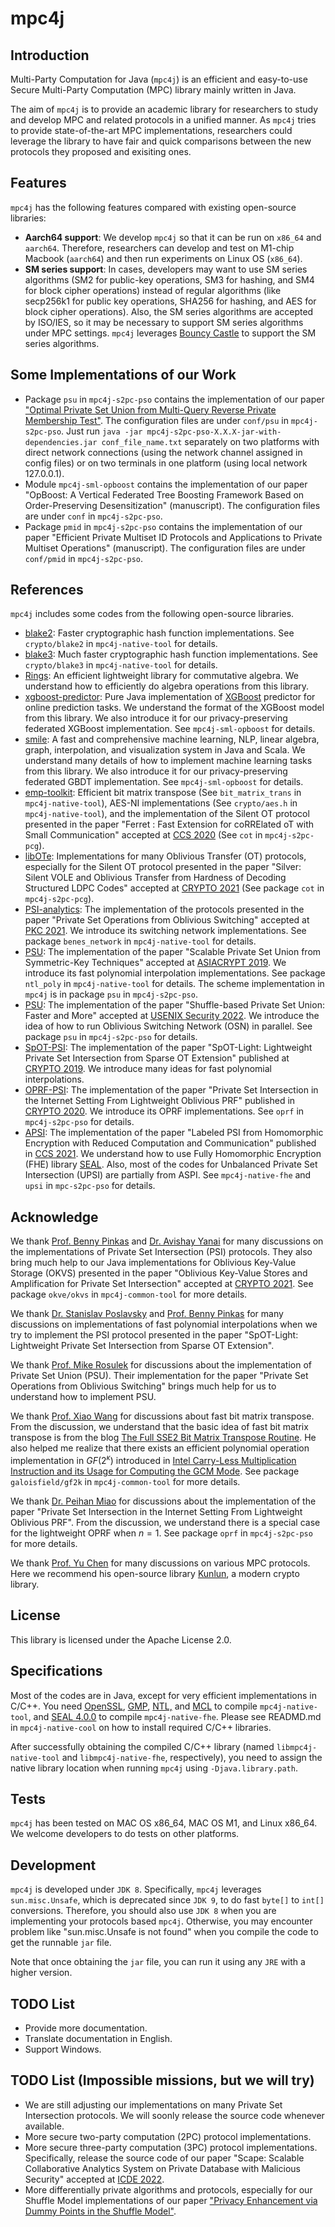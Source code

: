 # mpc4j

## Introduction

Multi-Party Computation for Java (`mpc4j`) is an efficient and easy-to-use Secure Multi-Party Computation (MPC) library mainly written in Java.

The aim of `mpc4j` is to provide an academic library for researchers to study and develop MPC and related protocols in a unified manner. As `mpc4j` tries to provide state-of-the-art MPC implementations, researchers could leverage the library to have fair and quick comparisons between the new protocols they proposed and exisiting ones.


## Features

`mpc4j` has the following features compared with existing open-source libraries:

- **Aarch64 support**: We develop `mpc4j` so that it can be run on `x86_64` and `aarch64`. Therefore, researchers can develop and test on M1-chip Macbook (`aarch64`) and then run experiments on Linux OS (`x86_64`). 
- **SM series support**: In cases, developers may want to use SM series algorithms (SM2 for public-key operations, SM3 for hashing, and SM4 for block cipher operations) instead of regular algorithms (like secp256k1 for public key operations, SHA256 for hashing, and AES for block cipher operations). Also, the SM series algorithms are accepted by ISO/IES, so it may be necessary to support SM series algorithms under MPC settings. `mpc4j` leverages [Bouncy Castle](https://www.bouncycastle.org/java.html) to support the SM series algorithms.

## Some Implementations of our Work

- Package `psu` in `mpc4j-s2pc-pso` contains the implementation of our paper ["Optimal Private Set Union from Multi-Query Reverse Private Membership Test"](https://eprint.iacr.org/2022/358.pdf). The configuration files are under `conf/psu` in `mpc4j-s2pc-pso`. Just run `java -jar mpc4j-s2pc-pso-X.X.X-jar-with-dependencies.jar conf_file_name.txt` separately on two platforms with direct network connections (using the network channel assigned in config files) or on two terminals in one platform (using local network 127.0.0.1).
- Module `mpc4j-sml-opboost` contains the implementation of our paper "OpBoost: A Vertical Federated Tree Boosting Framework Based on Order-Preserving Desensitization" (manuscript). The configuration files are under `conf` in `mpc4j-s2pc-pso`.
- Package `pmid` in `mpc4j-s2pc-pso` contains the implementation of our paper "Efficient Private Multiset ID Protocols and Applications to Private Multiset Operations" (manuscript). The configuration files are under `conf/pmid` in `mpc4j-s2pc-pso`.

## References

`mpc4j` includes some codes from the following open-source libraries.

- [blake2](https://github.com/BLAKE2/BLAKE2): Faster cryptographic hash function implementations. See `crypto/blake2` in `mpc4j-native-tool` for details.
- [blake3](https://github.com/BLAKE3-team/BLAKE3): Much faster cryptographic hash function implementations. See `crypto/blake3` in `mpc4j-native-tool` for details.
- [Rings](https://rings.readthedocs.io): An efficient lightweight library for commutative algebra. We understand how to efficiently do algebra operations from this library.
- [xgboost-predictor](https://github.com/h2oai/xgboost-predictor): Pure Java implementation of [XGBoost](https://github.com/dmlc/xgboost/) predictor for online prediction tasks. We understand the format of the XGBoost model from this library. We also introduce it for our privacy-preserving federated XGBoost implementation. See `mpc4j-sml-opboost` for details.
- [smile](https://github.com/haifengl/smile): A fast and comprehensive machine learning, NLP, linear algebra, graph, interpolation, and visualization system in Java and Scala. We understand many details of how to implement machine learning tasks from this library. We also introduce it for our privacy-preserving federated GBDT implementation. See `mpc4j-sml-opboost` for details.
- [emp-toolkit](https://github.com/emp-toolkit): Efficient bit matrix transpose (See `bit_matrix_trans` in `mpc4j-native-tool`), AES-NI implementations (See `crypto/aes.h` in `mpc4j-native-tool`), and the implementation of the Silent OT protocol presented in the paper "Ferret : Fast Extension for coRRElated oT with Small Communication" accepted at [CCS 2020](https://eprint.iacr.org/2020/924.pdf) (See `cot` in `mpc4j-s2pc-pcg`).
- [libOTe](https://github.com/osu-crypto/libOTe): Implementations for many Oblivious Transfer (OT) protocols, especially for the Silent OT protocol presented in the paper "Silver: Silent VOLE and Oblivious Transfer from Hardness of Decoding Structured LDPC Codes" accepted at [CRYPTO 2021](https://eprint.iacr.org/2021/1150.pdf) (See package `cot` in `mpc4j-s2pc-pcg`).
- [PSI-analytics](https://github.com/osu-crypto/PSI-analytics): The implementation of the protocols presented in the paper "Private Set Operations from Oblivious Switching" accepted at [PKC 2021](https://eprint.iacr.org/2021/243.pdf). We introduce its switching network implementations. See package `benes_network` in `mpc4j-native-tool` for details.
- [PSU](https://github.com/osu-crypto/PSU): The implementation of the paper "Scalable Private Set Union from Symmetric-Key Techniques" accepted at [ASIACRYPT 2019](https://eprint.iacr.org/2019/776.pdf). We introduce its fast polynomial interpolation implementations. See package `ntl_poly` in `mpc4j-native-tool` for details. The scheme implementation in `mpc4j` is in package `psu` in `mpc4j-s2pc-pso`.
- [PSU](https://github.com/dujiajun/PSU): The implementation of the paper "Shuffle-based Private Set Union: Faster and More" accepted at [USENIX Security 2022](https://eprint.iacr.org/2022/157.pdf). We introduce the idea of how to run Oblivious Switching Network (OSN) in parallel. See package `psu` in `mpc4j-s2pc-pso` for details.
- [SpOT-PSI](https://github.com/osu-crypto/SpOT-PSI): The implementation of the paper "SpOT-Light: Lightweight Private Set Intersection from Sparse OT Extension" published at [CRYPTO 2019](https://eprint.iacr.org/2019/634.pdf). We introduce many ideas for fast polynomial interpolations.
- [OPRF-PSI](https://github.com/peihanmiao/OPRF-PSI): The implementation of the paper "Private Set Intersection in the Internet Setting From Lightweight Oblivious PRF" published in [CRYPTO 2020](https://eprint.iacr.org/2020/729.pdf). We introduce its OPRF implementations. See `oprf` in `mpc4j-s2pc-pso` for details.
- [APSI](https://github.com/microsoft/APSI): The implementation of the paper "Labeled PSI from Homomorphic Encryption with Reduced Computation and Communication" published in [CCS 2021](https://eprint.iacr.org/2021/1116.pdf). We understand how to use Fully Homomorphic Encryption (FHE) library [SEAL](https://github.com/microsoft/SEAL). Also, most of the codes for Unbalanced Private Set Intersection (UPSI) are partially from ASPI. See `mpc4j-native-fhe` and `upsi` in `mpc-s2pc-pso` for details. 

## Acknowledge

We thank [Prof. Benny Pinkas](http://www.pinkas.net/) and [Dr. Avishay Yanai](https://www.yanai.io/) for many discussions on the implementations of Private Set Intersection (PSI) protocols. They also bring much help to our Java implementations for Oblivious Key-Value Storage (OKVS) presented in the paper "Oblivious Key-Value Stores and Amplification for Private Set Intersection" accepted at [CRYPTO 2021](https://eprint.iacr.org/2021/883.pdf). See package `okve/okvs` in `mpc4j-common-tool` for more details.

We thank [Dr. Stanislav Poslavsky](https://www.linkedin.com/in/stanislav-poslavsky-231311163) and [Prof. Benny Pinkas](http://www.pinkas.net/) for many discussions on implementations of fast polynomial interpolations when we try to implement the PSI protocol presented in the paper "SpOT-Light: Lightweight Private Set Intersection from Sparse OT Extension".

We thank [Prof. Mike Rosulek](https://web.engr.oregonstate.edu/~rosulekm/) for discussions about the implementation of Private Set Union (PSU). Their implementation for the paper "Private Set Operations from Oblivious Switching" brings much help for us to understand how to implement PSU.

We thank [Prof. Xiao Wang](https://wangxiao1254.github.io/) for discussions about fast bit matrix transpose. From the discussion, we understand that the basic idea of fast bit matrix transpose is from the blog [The Full SSE2 Bit Matrix Transpose Routine](https://mischasan.wordpress.com/2011/10/03/the-full-sse2-bit-matrix-transpose-routine/). He also helped me realize that there exists an efficient polynomial operation implementation in $GF(2^\kappa)$ introduced in [Intel Carry-Less Multiplication Instruction and its Usage for Computing the GCM Mode](https://www.intel.com/content/dam/develop/external/us/en/documents/clmul-wp-rev-2-02-2014-04-20.pdf). See package `galoisfield/gf2k` in `mpc4j-common-tool` for more details.

We thank [Dr. Peihan Miao](https://www.linkedin.com/in/peihan-miao-08919932/) for discussions about the implementation of the paper "Private Set Intersection in the Internet Setting From Lightweight Oblivious PRF". From the discussion, we understand there is a special case for the lightweight OPRF when $n = 1$. See package `oprf` in `mpc4j-s2pc-pso` for more details.

We thank [Prof. Yu Chen](https://yuchen1024.github.io/) for many discussions on various MPC protocols. Here we recommend his open-source library [Kunlun](https://github.com/yuchen1024/Kunlun), a modern crypto library. 

## License

This library is licensed under the Apache License 2.0.

## Specifications

Most of the codes are in Java, except for very efficient implementations in C/C++. You need [OpenSSL](https://www.openssl.org/), [GMP](https://gmplib.org/), [NTL,](https://libntl.org/) and [MCL](https://github.com/herumi/mcl)  to compile `mpc4j-native-tool`, and [SEAL 4.0.0](https://github.com/microsoft/SEAL) to compile `mpc4j-native-fhe`. Please see READMD.md in `mpc4j-native-cool` on how to install required C/C++ libraries.

 After successfully obtaining the compiled C/C++ library (named `libmpc4j-native-tool` and `libmpc4j-native-fhe`, respectively), you need to assign the native library location when running `mpc4j` using `-Djava.library.path`.

## Tests

`mpc4j` has been tested on MAC OS x86_64, MAC OS M1, and Linux x86_64. We welcome developers to do tests on other platforms. 

## Development

`mpc4j` is developed under `JDK 8`. Specifically, `mpc4j` leverages `sun.misc.Unsafe`, which is deprecated since `JDK 9`, to do fast `byte[]` to `int[]` conversions. Therefore, you should also use `JDK 8` when you are implementing your protocols based `mpc4j`. Otherwise, you may encounter problem like "sun.misc.Unsafe is not found" when you compile the code to get the runnable `jar` file.

Note that once obtaining the `jar` file, you can run it using any `JRE` with a higher version.

## TODO List

- Provide more documentation.
- Translate documentation in English.
- Support Windows.

## TODO List (Impossible missions, but we will try)

- We are still adjusting our implementations on many Private Set Intersection protocols. We will soonly release the source code whenever available.
- More secure two-party computation (2PC) protocol implementations.
- More secure three-party computation (3PC) protocol implementations. Specifically, release the source code of our paper "Scape: Scalable Collaborative Analytics System on Private Database with Malicious Security" accepted at [ICDE 2022](https://ieeexplore.ieee.org/document/9835540/). 
- More differentially private algorithms and protocols, especially for our Shuffle Model implementations of our paper ["Privacy Enhancement via Dummy Points in the Shuffle Model"](https://arxiv.org/abs/2009.13738). 